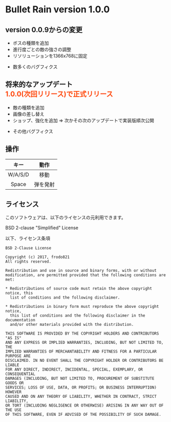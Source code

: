 # Bullet Rain version 1.0.0

## version 0.0.9からの変更
+ ボスの種類を追加
+ 進行度ごとの敵の強さの調整
+ リソリューションを1366x768に固定
- 数多くのバグフィクス

## 将来的なアップデート<br><font color=#F40>1.0.0(次回リリース)で正式リリース</font>
+ 敵の種類を追加
+ 画像の差し替え
+ ショップ、強化を追加 => 次かその次のアップデートで実装版順次公開
- その他バグフィクス

## 操作
|キー|動作|
|:--:|:--:|
|W/A/S/D|移動|
|Space|弾を発射|

## ライセンス
このソフトウェアは、以下のライセンスの元利用できます。

BSD 2-clause "Simplified" License


以下、ライセンス条項
```
BSD 2-Clause License

Copyright (c) 2017, frodo821
All rights reserved.

Redistribution and use in source and binary forms, with or without
modification, are permitted provided that the following conditions are met:

* Redistributions of source code must retain the above copyright notice, this
  list of conditions and the following disclaimer.

* Redistributions in binary form must reproduce the above copyright notice,
  this list of conditions and the following disclaimer in the documentation
  and/or other materials provided with the distribution.

THIS SOFTWARE IS PROVIDED BY THE COPYRIGHT HOLDERS AND CONTRIBUTORS "AS IS"
AND ANY EXPRESS OR IMPLIED WARRANTIES, INCLUDING, BUT NOT LIMITED TO, THE
IMPLIED WARRANTIES OF MERCHANTABILITY AND FITNESS FOR A PARTICULAR PURPOSE ARE
DISCLAIMED. IN NO EVENT SHALL THE COPYRIGHT HOLDER OR CONTRIBUTORS BE LIABLE
FOR ANY DIRECT, INDIRECT, INCIDENTAL, SPECIAL, EXEMPLARY, OR CONSEQUENTIAL
DAMAGES (INCLUDING, BUT NOT LIMITED TO, PROCUREMENT OF SUBSTITUTE GOODS OR
SERVICES; LOSS OF USE, DATA, OR PROFITS; OR BUSINESS INTERRUPTION) HOWEVER
CAUSED AND ON ANY THEORY OF LIABILITY, WHETHER IN CONTRACT, STRICT LIABILITY,
OR TORT (INCLUDING NEGLIGENCE OR OTHERWISE) ARISING IN ANY WAY OUT OF THE USE
OF THIS SOFTWARE, EVEN IF ADVISED OF THE POSSIBILITY OF SUCH DAMAGE.
```
